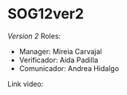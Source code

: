 # SOG12ver2
*Version 2*
Roles: 
- Manager: Mireia Carvajal 
- Verificador: Aida Padilla 
- Comunicador: Andrea Hidalgo

Link video:
